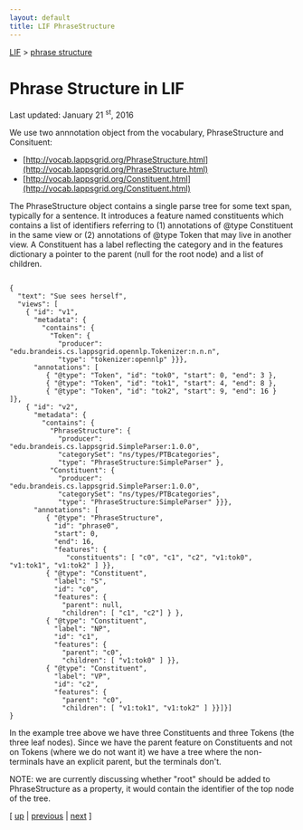 ```yaml
---
layout: default
title: LIF PhraseStructure
---
```


[LIF](index.html) > 
    [phrase structure]()

# Phrase Structure in LIF

Last updated: January 21
    <sup>st</sup>, 2016

We use two annnotation object from the vocabulary,
    PhraseStructure and Consituent:

* [http://vocab.lappsgrid.org/PhraseStructure.html](http://vocab.lappsgrid.org/PhraseStructure.html)
* [http://vocab.lappsgrid.org/Constituent.html](http://vocab.lappsgrid.org/Constituent.html)

The PhraseStructure object contains a single parse tree for
    some text span, typically for a sentence. It introduces a
    feature named constituents which contains a list of identifiers
    referring to (1) annotations of @type Constituent in the same
    view or (2) annotations of @type Token that may live in another
    view. A Constituent has a label reflecting the category and in
    the features dictionary a pointer to the parent (null for the
    root node) and a list of children.

```

{
  "text": "Sue sees herself",
  "views": [
    { "id": "v1",
      "metadata": {
        "contains": {
          "Token": {
            "producer":
"edu.brandeis.cs.lappsgrid.opennlp.Tokenizer:n.n.n",
            "type": "tokenizer:opennlp" }}},
      "annotations": [
         { "@type": "Token", "id": "tok0", "start": 0, "end": 3 },
         { "@type": "Token", "id": "tok1", "start": 4, "end": 8 },
         { "@type": "Token", "id": "tok2", "start": 9, "end": 16 }
]},
    { "id": "v2",
      "metadata": {
        "contains": {
          "PhraseStructure": {
            "producer":
"edu.brandeis.cs.lappsgrid.SimpleParser:1.0.0",
            "categorySet": "ns/types/PTBcategories",
            "type": "PhraseStructure:SimpleParser" },
          "Constituent": {
            "producer":
"edu.brandeis.cs.lappsgrid.SimpleParser:1.0.0",
            "categorySet": "ns/types/PTBcategories",
            "type": "PhraseStructure:SimpleParser" }}},
      "annotations": [
         { "@type": "PhraseStructure",
           "id": "phrase0",
           "start": 0,
           "end": 16,
           "features": {
              "constituents": [ "c0", "c1", "c2", "v1:tok0",
"v1:tok1", "v1:tok2" ] }},
         { "@type": "Constituent",
           "label": "S",
           "id": "c0",
           "features": {
             "parent": null,
             "children": [ "c1", "c2"] } },
         { "@type": "Constituent",
           "label": "NP",
           "id": "c1",
           "features": {
             "parent": "c0",
             "children": [ "v1:tok0" ] }},
         { "@type": "Constituent",
           "label": "VP",
           "id": "c2",
           "features": {
             "parent": "c0",
             "children": [ "v1:tok1", "v1:tok2" ] }}]}]
}
```

In the example tree above we have three Constituents and
    three Tokens (the three leaf nodes). Since we have the parent
    feature on Constituents and not on Tokens (where we do not want
    it) we have a tree where the non-terminals have an explicit
    parent, but the terminals don't.

NOTE: we are currently discussing whether "root" should be
    added to PhraseStructure as a property, it would contain the
    identifier of the top node of the tree.

[ 
    [up](index.html) | 
    [previous](coref.html) | 
    [next](dependencies.html) ]
